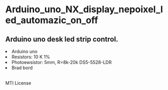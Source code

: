# Arduino_uno_NX_display_nepoixel_led_automazic_on_off
## Arduino uno desk led strip control.


<li> Arduino uno
<li> Resistors: 10 K 1%
<li> Photoewsistor:  5mm, R=8k-20k DS5-5528-LDR
<li> Brad bord

<br> MTI License
